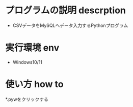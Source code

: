 # プログラムの説明 descrption
* CSVデータをMySQLへデータ入力するPythonプログラム

# 実行環境 env
* Windows10/11

# 使い方 how to
 *.pywをクリックする


